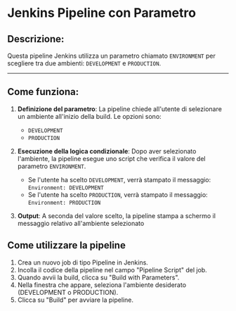 # Jenkins Pipeline con Parametro 

## Descrizione:

Questa pipeline Jenkins utilizza un parametro chiamato `ENVIRONMENT` per scegliere tra due ambienti: `DEVELOPMENT` e `PRODUCTION`.

---

## Come funziona:

1. **Definizione del parametro**: La pipeline chiede all'utente di selezionare un ambiente all'inizio della build. Le opzioni sono:
   - `DEVELOPMENT`
   - `PRODUCTION`
   
2. **Esecuzione della logica condizionale**: Dopo aver selezionato l'ambiente, la pipeline esegue uno script che verifica il valore del parametro `ENVIRONMENT`. 
   - Se l'utente ha scelto `DEVELOPMENT`, verrà stampato il messaggio:  
     ```Environment: DEVELOPMENT```
   - Se l'utente ha scelto `PRODUCTION`, verrà stampato il messaggio:  
     ```Environment: PRODUCTION```

3. **Output**: A seconda del valore scelto, la pipeline stampa a schermo il messaggio relativo all'ambiente selezionato




## Come utilizzare la pipeline

1. Crea un nuovo job di tipo Pipeline in Jenkins.
2. Incolla il codice della pipeline nel campo "Pipeline Script" del job.
3. Quando avvii la build, clicca su "Build with Parameters".
4. Nella finestra che appare, seleziona l'ambiente desiderato (DEVELOPMENT o PRODUCTION).
5. Clicca su "Build" per avviare la pipeline.
